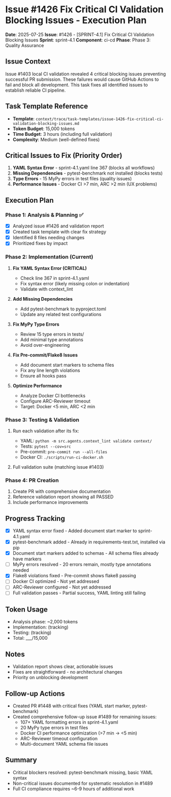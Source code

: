 # Issue #1426 Fix Critical CI Validation Blocking Issues - Execution Plan
**Date**: 2025-07-25
**Issue**: #1426 - [SPRINT-4.1] Fix Critical CI Validation Blocking Issues
**Sprint**: sprint-4.1
**Component**: ci-cd
**Phase**: Phase 3: Quality Assurance

## Issue Context
Issue #1403 local CI validation revealed 4 critical blocking issues preventing successful PR submission. These failures would cause GitHub Actions to fail and block all development. This task fixes all identified issues to establish reliable CI pipeline.

## Task Template Reference
- **Template**: `context/trace/task-templates/issue-1426-fix-critical-ci-validation-blocking-issues.md`
- **Token Budget**: 15,000 tokens
- **Time Budget**: 3 hours (including full validation)
- **Complexity**: Medium (well-defined fixes)

## Critical Issues to Fix (Priority Order)
1. **YAML Syntax Error** - sprint-4.1.yaml line 367 (blocks all workflows)
2. **Missing Dependencies** - pytest-benchmark not installed (blocks tests)
3. **Type Errors** - 15 MyPy errors in test files (quality issues)
4. **Performance Issues** - Docker CI >7 min, ARC >2 min (UX problems)

## Execution Plan

### Phase 1: Analysis & Planning ✅
- [x] Analyzed issue #1426 and validation report
- [x] Created task template with clear fix strategy
- [x] Identified 8 files needing changes
- [x] Prioritized fixes by impact

### Phase 2: Implementation (Current)
1. **Fix YAML Syntax Error (CRITICAL)**
   - Check line 367 in sprint-4.1.yaml
   - Fix syntax error (likely missing colon or indentation)
   - Validate with context_lint

2. **Add Missing Dependencies**
   - Add pytest-benchmark to pyproject.toml
   - Update any related test configurations

3. **Fix MyPy Type Errors**
   - Review 15 type errors in tests/
   - Add minimal type annotations
   - Avoid over-engineering

4. **Fix Pre-commit/Flake8 Issues**
   - Add document start markers to schema files
   - Fix any line length violations
   - Ensure all hooks pass

5. **Optimize Performance**
   - Analyze Docker CI bottlenecks
   - Configure ARC-Reviewer timeout
   - Target: Docker <5 min, ARC <2 min

### Phase 3: Testing & Validation
1. Run each validation after its fix:
   - YAML: `python -m src.agents.context_lint validate context/`
   - Tests: `pytest --cov=src`
   - Pre-commit: `pre-commit run --all-files`
   - Docker CI: `./scripts/run-ci-docker.sh`

2. Full validation suite (matching issue #1403)

### Phase 4: PR Creation
1. Create PR with comprehensive documentation
2. Reference validation report showing all PASSED
3. Include performance improvements

## Progress Tracking
- [x] YAML syntax error fixed - Added document start marker to sprint-4.1.yaml
- [x] pytest-benchmark added - Already in requirements-test.txt, installed via pip
- [x] Document start markers added to schemas - All schema files already have markers
- [ ] MyPy errors resolved - 20 errors remain, mostly type annotations needed
- [x] Flake8 violations fixed - Pre-commit shows flake8 passing
- [ ] Docker CI optimized - Not yet addressed
- [ ] ARC-Reviewer configured - Not yet addressed
- [ ] Full validation passes - Partial success, YAML linting still failing

## Token Usage
- Analysis phase: ~2,000 tokens
- Implementation: (tracking)
- Testing: (tracking)
- Total: ___/15,000

## Notes
- Validation report shows clear, actionable issues
- Fixes are straightforward - no architectural changes
- Priority on unblocking development

## Follow-up Actions
- Created PR #1448 with critical fixes (YAML start marker, pytest-benchmark)
- Created comprehensive follow-up issue #1489 for remaining issues:
  - 107+ YAML formatting errors in sprint-4.1.yaml
  - 20 MyPy type errors in test files
  - Docker CI performance optimization (>7 min → <5 min)
  - ARC-Reviewer timeout configuration
  - Multi-document YAML schema file issues

## Summary
- Critical blockers resolved: pytest-benchmark missing, basic YAML syntax
- Non-critical issues documented for systematic resolution in #1489
- Full CI compliance requires ~6-9 hours of additional work
